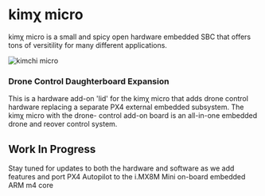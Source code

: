 # kimχ micro

kimχ micro is a small and spicy open hardware embedded SBC that offers tons of
versitility for many different applications.

![kimchi micro](https://labs.groupgets.com/kimchi-micro/images/kimchi-front.jpg)


### Drone Control Daughterboard Expansion

This is a hardware add-on 'lid' for the kimχ micro that adds drone control hardware
replacing a separate PX4 external embedded subsystem. The kimχ micro with the drone-
control add-on board is an all-in-one embedded drone and reover control system.

## Work In Progress

Stay tuned for updates to both the hardware and software as we add features and port
PX4 Autopilot to the i.MX8M Mini on-board embedded ARM m4 core

